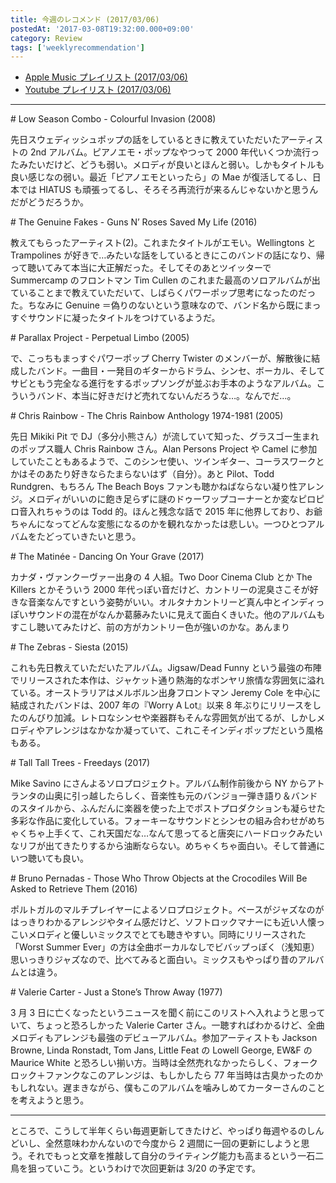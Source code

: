 ```yaml
---
title: 今週のレコメンド (2017/03/06)
postedAt: '2017-03-08T19:32:00.000+09:00'
category: Review
tags: ['weeklyrecommendation']
---
```


- [Apple Music プレイリスト (2017/03/06)](https://itunes.apple.com/jp/playlist/%E4%BB%8A%E9%80%B1%E3%81%AE%E3%83%AC%E3%82%B3%E3%83%A1%E3%83%B3%E3%83%89-2017-03-05/idpl.6620357e730f4b32991fa8f4638287db)
- [Youtube プレイリスト (2017/03/06)](https://www.youtube.com/playlist?list=PLegnWsUgQaydKYieoinmTeRLdSaANEoFf)

---

\# Low Season Combo - Colourful Invasion (2008)

先日スウェディッシュポップの話をしているときに教えていただいたアーティストの 2nd アルバム。ピアノエモ・ポップなやつって 2000 年代いくつか流行ったみたいだけど、どうも弱い。メロディが良いとほんと弱い。しかもタイトルも良い感じなの弱い。最近「ピアノエモといったら」の Mae が復活してるし、日本では HIATUS も頑張ってるし、そろそろ再流行が来るんじゃないかと思うんだがどうだろうか。

\# The Genuine Fakes - Guns N’ Roses Saved My Life (2016)

教えてもらったアーティスト(2)。これまたタイトルがエモい。Wellingtons と Trampolines が好きで…みたいな話をしているときにこのバンドの話になり、帰って聴いてみて本当に大正解だった。そしてそのあとツイッターで Summercamp のフロントマン Tim Cullen のこれまた最高のソロアルバムが出ていることまで教えていただいて、しばらくパワーポップ思考になったのだった。ちなみに Genuine ＝偽りのないという意味なので、バンド名から既にまっすぐサウンドに凝ったタイトルをつけているようだ。

\# Parallax Project - Perpetual Limbo (2005)

で、こっちもまっすぐパワーポップ Cherry Twister のメンバーが、解散後に結成したバンド。一曲目・一発目のギターからドラム、シンセ、ボーカル、そしてサビともう完全なる進行をするポップソングが並ぶお手本のようなアルバム。こういうバンド、本当に好きだけど売れてないんだろうな…。なんでだ…。

\# Chris Rainbow - The Chris Rainbow Anthology 1974-1981 (2005)

先日 Mikiki Pit で DJ（多分小熊さん）が流していて知った、グラスゴー生まれのポップス職人 Chris Rainbow さん。Alan Persons Project や Camel に参加していたこともあるようで、このシンセ使い、ツインギター、コーラスワークとかはそのあたり好きならたまらないはず（自分）。あと Pilot、Todd Rundgren、もちろん The Beach Boys ファンも聴かねばならない凝り性アレンジ。メロディがいいのに飽き足らずに謎のドゥーワップコーナーとか変なピロピロ音入れちゃうのは Todd 的。ほんと残念な話で 2015 年に他界しており、お爺ちゃんになってどんな変態になるのかを観れなかったは悲しい。一つひとつアルバムをたどっていきたいと思う。

\# The Matinée - Dancing On Your Grave (2017)

カナダ・ヴァンクーヴァー出身の 4 人組。Two Door Cinema Club とか The Killers とかそういう 2000 年代っぽい音だけど、カントリーの泥臭さこそが好きな音楽なんですという姿勢がいい。オルタナカントリーど真ん中とインディっぽいサウンドの混在がなんか葛藤みたいに見えて面白くきいた。他のアルバムもすこし聴いてみたけど、前の方がカントリー色が強いのかな。あんまり

\# The Zebras - Siesta (2015)

これも先日教えていただいたアルバム。Jigsaw/Dead Funny という最強の布陣でリリースされた本作は、ジャケット通り熱海的なボンヤリ旅情な雰囲気に溢れている。オーストラリアはメルボルン出身フロントマン Jeremy Cole を中心に結成されたバンドは、2007 年の『Worry A Lot』以来 8 年ぶりにリリースをしたのんびり加減。レトロなシンセや楽器群もそんな雰囲気が出てるが、しかしメロディやアレンジはなかなか凝っていて、これこそインディポップだという風格もある。

\# Tall Tall Trees - Freedays (2017)

Mike Savino にさんよるソロプロジェクト。アルバム制作前後から NY からアトランタの山奥に引っ越したらしく、音楽性も元のバンジョー弾き語り＆バンドのスタイルから、ふんだんに楽器を使った上でポストプロダクションも凝らせた多彩な作品に変化している。フォーキーなサウンドとシンセの組み合わせがめちゃくちゃ上手くて、これ天国だな…なんて思ってると唐突にハードロックみたいなリフが出てきたりするから油断ならない。めちゃくちゃ面白い。そして普通にいつ聴いても良い。

\# Bruno Pernadas - Those Who Throw Objects at the Crocodiles Will Be Asked to Retrieve Them (2016)

ポルトガルのマルチプレイヤーによるソロプロジェクト。ベースがジャズなのがはっきりわかるアレンジやタイム感だけど、ソフトロックマナーにも近い人懐っこいメロディと優しいミックスでとても聴きやすい。同時にリリースされた「Worst Summer Ever」の方は全曲ボーカルなしでビバップっぽく（浅知恵）思いっきりジャズなので、比べてみると面白い。ミックスもやっぱり昔のアルバムとは違う。

\# Valerie Carter - Just a Stone’s Throw Away (1977)

3 月 3 日に亡くなったというニュースを聞く前にこのリストへ入れようと思っていて、ちょっと恐ろしかった Valerie Carter さん。一聴すればわかるけど、全曲メロディもアレンジも最強のデビューアルバム。参加アーティストも Jackson Browne, Linda Ronstadt, Tom Jans, Little Feat の Lowell George, EW&F の Maurice White と恐ろしい揃い方。当時は全然売れなかったらしく、フォークロック＋ファンクなこのアレンジは、もしかしたら 77 年当時は古臭かったのかもしれない。遅まきながら、僕もこのアルバムを噛みしめてカーターさんのことを考えようと思う。

---

ところで、こうして半年くらい毎週更新してきたけど、やっぱり毎週やるのしんどいし、全然意味わかんないので今度から 2 週間に一回の更新にしようと思う。それでもっと文章を推敲して自分のライティング能力も高まるという一石二鳥を狙っていこう。というわけで次回更新は 3/20 の予定です。
